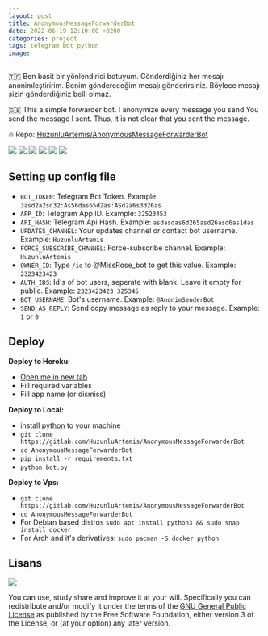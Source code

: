 ```yaml
---
layout: post
title: AnonymousMessageForwarderBot
date: 2022-06-19 12:10:00 +0200
categories: project
tags: telegram bot python
image: 
---
```


🇹🇷 Ben basit bir yönlendirici botuyum.
Gönderdiğiniz her mesajı anonimleştiririm.
Benim göndereceğim mesajı gönderirsiniz.
Böylece mesajı sizin gönderdiğiniz belli olmaz.

🇬🇧 This a simple forwarder bot.
I anonymize every message you send
You send the message I sent.
Thus, it is not clear that you sent the message.

🔥 Repo: [HuzunluArtemis/AnonymousMessageForwarderBot](https://gitlab.com/HuzunluArtemis/AnonymousMessageForwarderBot)

[![](https://img.shields.io/gitlab/license/HuzunluArtemis/AnonymousMessageForwarderBot?style=flat)](#)
[![](https://visitor-badge.laobi.icu/badge?page_id=huzunluartemis.AnonymousMessageForwarderBot)](#)
[![](https://img.shields.io/twitter/follow/huzunluartemis?&label=twitter&color=blue&style=flat&logo=twitter)](https://twitter.com/HuzunluArtemis)
[![](https://img.shields.io/badge/telegram-up-blue?style=for-the-badge&logo=telegram&logoColor=blue&style=flat)](https://t.me/HuzunluArtemis)
[![](https://img.shields.io/endpoint?style=flat&url=https%3A%2F%2Frunkit.io%2Fdamiankrawczyk%2Ftelegram-badge%2Fbranches%2Fmaster%3Furl%3Dhttps%3A%2F%2Ft.me/HuzunluArtemis)](https://t.me/HuzunluArtemis)
[![](https://img.shields.io/badge/artemis.pages-.dev-blue?style=flat&logo=devdotto&style=flat)](https://artemis.pages.dev/)

## Setting up config file

- `BOT_TOKEN`: Telegram Bot Token. Example: `3asd2a2sd32:As56das65d2as:ASd2a6s3d26as`
- `APP_ID`: Telegram App ID. Example: `32523453`
- `API_HASH`: Telegram Api Hash. Example: `asdasdas6d265asd26asd6as1das`
- `UPDATES_CHANNEL`: Your updates channel or contact bot username. Example: `HuzunluArtemis`
- `FORCE_SUBSCRIBE_CHANNEL`: Force-subscribe channel. Example: `HuzunluArtemis`
- `OWNER_ID`: Type `/id` to @MissRose_bot to get this value. Example: `2323423423`
- `AUTH_IDS`: Id's of bot users, seperate with blank. Leave it empty for public. Example: `2323423423 325345`
- `BOT_USERNAME`: Bot's username. Example: `@AnonimSenderBot`
- `SEND_AS_REPLY`: Send copy message as reply to your message. Example: `1` or `0`

## Deploy

<b>Deploy to Heroku:</b>

- [Open me in new tab](https://heroku.com/deploy?template=https://gitlab.com/HuzunluArtemis/AnonymousMessageForwarderBot)
- Fill required variables
- Fill app name (or dismiss)

<b>Deploy to Local:</b>

- install [python](https://www.python.org/downloads/) to your machine
- `git clone https://gitlab.com/HuzunluArtemis/AnonymousMessageForwarderBot`
- `cd AnonymousMessageForwarderBot`
- `pip install -r requirements.txt`
- `python bot.py`

<b>Deploy to Vps:</b>

- `git clone https://gitlab.com/HuzunluArtemis/AnonymousMessageForwarderBot`
- `cd AnonymousMessageForwarderBot`
- For Debian based distros `sudo apt install python3 && sudo snap install docker`
- For Arch and it's derivatives: `sudo pacman -S docker python`

## Lisans

![](https://www.gnu.org/graphics/gplv3-127x51.png)

You can use, study share and improve it at your will. Specifically you can redistribute and/or modify it under the terms of the [GNU General Public License](https://www.gnu.org/licenses/gpl-3.0.html) as published by the Free Software Foundation, either version 3 of the License, or (at your option) any later version.